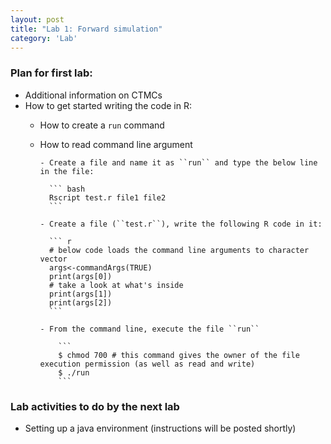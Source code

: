 ```yaml
---
layout: post
title: "Lab 1: Forward simulation"
category: 'Lab'
---
```


### Plan for first lab:

- Additional information on CTMCs
- How to get started writing the code in R:
  - How to create a ``run`` command
  - How to read command line argument
  
  		- Create a file and name it as ``run`` and type the below line in the file:
  	
		  ``` bash
		  Rscript test.r file1 file2
		  ```

	    - Create a file (``test.r``), write the following R code in it:
    
		  ``` r
		  # below code loads the command line arguments to character vector
		  args<-commandArgs(TRUE)
		  print(args[0])
		  # take a look at what's inside
		  print(args[1])
		  print(args[2])
		  ```
		  
		- From the command line, execute the file ``run``
		
			```
			$ chmod 700 # this command gives the owner of the file execution permission (as well as read and write)
			$ ./run
			```
		

### Lab activities to do by the next lab

- Setting up a java environment (instructions will be posted shortly)